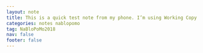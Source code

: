 ```yaml
---
layout: note
title: This is a quick test note from my phone. I’m using Working Copy GitHub client for iOS.
categories: notes nablopomo
tag: NaBloPoMo2018
nav: false
footer: false
---
```

